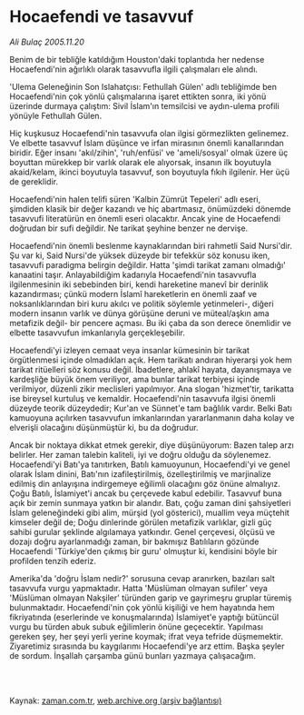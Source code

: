 # Hocaefendi ve tasavvuf

*Ali Bulaç 2005.11.20*

<td class="columnist-detail">
<p>Benim de bir tebliğle katıldığım Houston'daki toplantıda her nedense Hocaefendi'nin ağırlıklı olarak tasavvufla ilgili çalışmaları ele alındı.</p>
<p>
<div id="haberMetinDiv">
<p>'Ulema Geleneğinin Son Islahatçısı: Fethullah Gülen' adlı tebliğimde ben Hocaefendi'nin çok yönlü çalışmalarına işaret ettikten sonra, iki yönü üzerinde durmaya çalıştım: Sivil İslam'ın temsilcisi ve aydın-ulema profili yönüyle Fethullah Gülen.
<p> Hiç kuşkusuz Hocaefendi'nin tasavvufa olan ilgisi görmezlikten gelinemez. Ve elbette tasavvuf İslam düşünce ve irfan mirasının önemli kanallarından biridir. Eğer insanı 'akıl/zihin', 'ruh/enfüsi' ve 'ameli/sosyal' olmak üzere üç boyuttan mürekkep bir varlık olarak ele alıyorsak, insanın ilk boyutuyla akaid/kelam, ikinci boyutuyla tasavvuf, son boyutuyla fıkıh ilgilenir. Her üçü de gereklidir. 
<p> Hocaefendi'nin halen telifi süren 'Kalbin Zümrüt Tepeleri' adlı eseri, şimdiden klasik bir değer kazandı ve hiç abartmasız, önümüzdeki dönemde tasavvufi literatürün en önemli eseri olacaktır. Ancak yine de Hocaefendi doğrudan bir sufi değildir. Ne tarikat şeyhine benzer ne dervişe. 
<p> Hocaefendi'nin önemli beslenme kaynaklarından biri rahmetli Said Nursi'dir. Şu var ki, Said Nursi'de yüksek düzeyde bir tefekkür söz konusu iken, tasavvufi paradigma belirgin değildir. Hatta 'şimdi tarikat zamanı olmadığı' kanaatini taşır. Anlayabildiğim kadarıyla Hocaefendi'nin tasavvufla ilgilenmesinin iki sebebinden biri, kendi hareketine manevî bir derinlik kazandırması; çünkü modern İslamî hareketlerin en önemli zaaf ve noksanlıklarından biri kuru akılcı ve politik söylemle yetinmeleri-, diğeri modern insanın varlık ve dünya görüşüne deruni ve müteal/aşkın ama metafizik değil- bir pencere açması. Bu iki çaba da son derece önemlidir ve elbette tasavvufun imkanlarıyla gerçekleşebilir.
<p> Hocaefendi'yi izleyen cemaat veya insanlar kümesinin bir tarikat örgütlenmesi içinde olmadıkları açık. Hem tarikatı andıran hiyerarşi yok hem tarikat ritüelleri söz konusu değil. İbadetlere, ahlakî hayata, dayanışmaya ve kardeşliğe büyük önem veriliyor, ama bunlar tarikat terbiyesi içinde verilmiyor, düzenli zikir meclisleri yapılmıyor. Ana slogan 'hizmet'tir, tarikatta ise bireysel kurtuluş ve kemaldir. Hocaefendi'nin tasavvufa ilgisi önemli düzeyde teorik düzeydedir; Kur'an ve Sünnet'e tam bağlılık vardır. Belki Batı kamuoyuna açılırken tasavvufun imkanlarından yararlanmanın daha kolay ve elverişli olacağını düşünmüştür ki, bu da doğrudur.
<p> Ancak bir noktaya dikkat etmek gerekir, diye düşünüyorum: Bazen talep arzı belirler. Her zaman talebin kaliteli, iyi ve doğru olduğu da söylenemez. Hocaefendi'yi Batı'ya tanıtırken, Batılı kamuoyunun, Hocaefendi'yi ve genel olarak İslam dinini, Batı'nın izafileştirilmiş, özelleştirilmiş ve marjinalize edilmiş din anlayışına indirgemeye eğilimli olacağını göz önüne almalıyız. Çoğu Batılı, İslamiyet'i ancak bu çerçevede kabul edebilir. Tasavvuf buna açık bir zemin sunmaya yatkın bir alandır. Batı, çoğu zaman dini şahsiyetleri İslam geleneğindeki gibi alim, mürşid (yol gösterici), muallim veya müçtehit kimseler değil de; Doğu dinlerinde görülen metafizik varlıklar, gizli güç sahibi gurular şeklinde algılamaya yatkındır. Genel çerçevesi, ölçüsü ve dozajı doğru ayarlanmadığı zaman, bir bakmışız Batılıların gözünde Hocaefendi 'Türkiye'den çıkmış bir guru' olmuştur ki, kendisini böyle bir profilden tenzih ederiz.
<p> Amerika'da 'doğru İslam nedir?' sorusuna cevap aranırken, bazıları salt tasavvufa vurgu yapmaktadır. Hatta 'Müslüman olmayan sufiler' veya 'Müslüman olmayan Nakşiler' türünden garip ve gayrimeşru gruplar türemiş bulunmaktadır. Hocaefendi'nin çok yönlü kişiliği ve hem hayatında hem fikriyatında (eserlerinde ve konuşmalarında) İslamiyet'e yaptığı bütüncül vurgu bu türden abuk subuk eğilimlerin önüne geçecektir. Yapılması gereken şey, her şeyi yerli yerine koymak; ifrat veya tefride düşmemektir. Ziyaretimiz sırasında bu kaygılarımı Hocaefendi'ye arz ettim. Başka şeyler de sordum. İnşallah çarşamba günü bunları yazmaya çalışacağım.</p></p></p></p></p></p></p></div>
</p>


<p><br>
		 </br></p></td>

Kaynak: [zaman.com.tr](http://zaman.com.tr/yazar.do?yazino=230704), [web.archive.org (arşiv bağlantısı)](http://web.archive.org/web/20120125182733/http://www.zaman.com.tr/yazar.do?yazino=230704)
